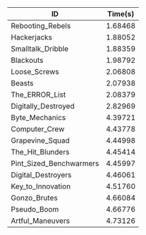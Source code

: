 |ID|Time(s)|
|-|-|
|Rebooting_Rebels|1.68468|
|Hackerjacks|1.88052|
|Smalltalk_Dribble|1.88359|
|Blackouts|1.98792|
|Loose_Screws|2.06808|
|Beasts|2.07938|
|The_ERROR_List|2.08379|
|Digitally_Destroyed|2.82969|
|Byte_Mechanics|4.39721|
|Computer_Crew|4.43778|
|Grapevine_Squad|4.44998|
|The_Hit_Blunders|4.45414|
|Pint_Sized_Benchwarmers|4.45997|
|Digital_Destroyers|4.46061|
|Key_to_Innovation|4.51760|
|Gonzo_Brutes|4.66084|
|Pseudo_Boom|4.66776|
|Artful_Maneuvers|4.73126|
